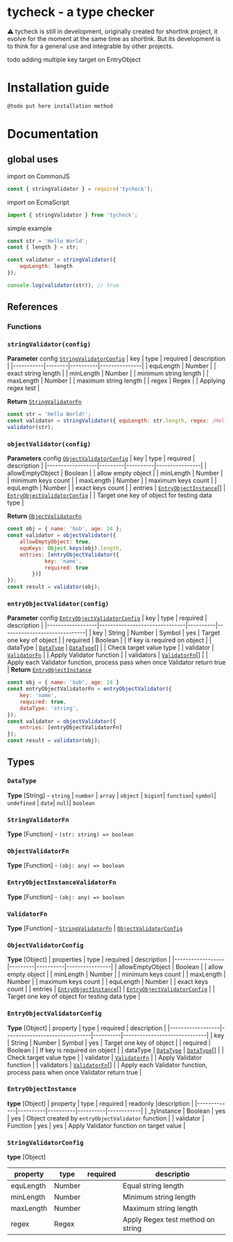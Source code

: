 # tycheck - a type checker

⚠️ tycheck is still in development, originally created for shortlnk project, it evolve for the moment at the same time as shortlnk.
But its development is to think for a general use and integrable by other projects.

todo adding multiple key target on EntryObject

# Installation guide

```bash
@todo put here installation method
```

# Documentation

## global uses

import on CommonJS
```js
const { stringValidator } = require('tycheck');
```

import on EcmaScript
```js
import { stringValidator } from 'tycheck';
```

simple example
```js
const str = 'Hello World';
const { length } = str;

const validator = stringValidator({
    equLength: length
});

console.log(validator(str)); // true
```

## References

### Functions

### `stringValidator(config)`
**Parameter** config [`StringValidatorConfig`](#)
| key       | type   | required | description   |
|-----------|--------|----------|---------------|
| equLength | Number |  | exact string length   |
| minLength | Number |  | minimum string length |
| maxLength | Number |  | maximum string length |
| regex     | Regex  |  | Applying regex test   |

**Return** [`StringValidatorFn`](#StringValidatorFn)
```js
const str = 'Hello World!';
const validator = stringValidator({ equLength: str.length, regex: /Hello/ });
validator(str);
```

### `objectValidator(config)`
**Parameters** config [`ObjectValidatorConfig`](#ObjectValidatorConfig)
| key              | type    | required | description    |
|------------------|---------|----------|----------------|
| allowEmptyObject | Boolean |  | allow empty object     |
| minLength        | Number  |  | minimum keys count     |
| maxLength        | Number  |  | maximum keys count     |
| equLength        | Number  |  | exact keys count       |
| entries          | [`EntryObjectInstance`](#EntryObjectInstance)[] \| [`EntryObjectValidatorConfig`](#EntryObjectValidatorConfig) |  | Target one key of object for testing data type |

**Return** [`ObjectValidatorFn`](#ObjectValidatorFn)
```js
const obj = { name: 'bob', age: 24 };
const validator = objectValidator({
    allowEmptyObject: true,
    equKeys: Object.keys(obj).length,
    entries: [entryObjectValidator({
            key: 'name',
            required: true
        })]
});
const result = validator(obj);
```

### `entryObjectValidator(config)`
**Parameter** config [`EntryObjectValidatorConfig`](#EntryObjectValidatorConfig)
| key              | type                          | required | description                  |
|------------------|-------------------------------|----------|------------------------------|
| key              | String \| Number \| Symbol    | yes      | Target one key of object     |
| required         | Boolean                                  |  | If key is required on object |
| dataType         | [`DataType`](#DataType) \| [`DataType`](#DataType)[]    | | Check target value type           |
| validator        | [`ValidatorFn`](#ValidatorFn)            |  | Apply Validator function     |
| validators       | [`ValidatorFn`](#EntryObjectInstance)[]  |  | Apply each Validator function, process pass when once Validator return true |
**Return** [`EntryObjectInstance`](#EntryObjectInstance)
```js
const obj = { name: 'bob', age: 24 }
const entryObjectValidatorFn = entryObjectValidator({
    key: 'name',
    required: true,
    dataType: 'string',
});
const validator = objectValidator({
    entries: [entryObjectValidatorFn]
});
const result = validator(obj);
```

## Types

### `DataType`
**Type** [String] - `string` | `number` | `array` | `object` | `bigint`| `function`| `symbol`| `undefined` | `date`| `null`| `boolean`

### `StringValidatorFn`
**Type** [Function] - `(str: string) => boolean`

### `ObjectValidatorFn`
**Type** [Function] - `(obj: any) => boolean`

### `EntryObjectInstanceValidatorFn`
**Type** [Function] - `(obj: any) => boolean`

### `ValidatorFn`
**Type** [Function] - [`StringValidatorFn`](#StringValidatorConfig) | [`ObjectValidatorConfig`](#ObjectValidatorConfig)

### `ObjectValidatorConfig`
**Type** [Object]
| properties       | type    | required | description    |
|------------------|---------|----------|----------------|
| allowEmptyObject | Boolean |  | allow empty object     |
| minLength        | Number  |  | minimum keys count     |
| maxLength        | Number  |  | maximum keys count     |
| equLength        | Number  |  | exact keys count       |
| entries          | [`EntryObjectInstance`](#EntryObjectInstance)[] \| [`EntryObjectValidatorConfig`](#EntryObjectValidatorConfig) |  | Target one key of object for testing data type |

### `EntryObjectValidatorConfig`
**Type** [Object]
| property         | type                          | required | description                  |
|------------------|-------------------------------|----------|------------------------------|
| key              | String \| Number \| Symbol    | yes      | Target one key of object     |
| required         | Boolean                                  |  | If key is required on object |
| dataType         | [`DataType`](#DataType) \| [`DataType`](#DataType)[]    | | Check target value type           |
| validator        | [`ValidatorFn`](#ValidatorFn)            |  | Apply Validator function     |
| validators       | [`ValidatorFn`](#EntryObjectInstance)[]  |  | Apply each Validator function, process pass when once Validator return true |

### `EntryObjectInstance`
**type** [Object]
| property    | type     | required | readonly |description |
|-------------|----------|----------|----------|------------|
| _tyInstance | Boolean  | yes | yes | Object created by `entryObjectValidator` function |
| validator   | Function | yes | yes | Apply Validator function on target value          |

### `StringValidatorConfig`
**type** [Object]

| property         | type    | required | descriptio                 |
|------------------|---------|----------|----------------------------|
| equLength        | Number  |  | Equal string length                |
| minLength        | Number  |  | Minimum string length              |
| maxLength        | Number  |  | Maximum string length              |
| regex            | Regex   |  | Apply Regex test method on string  |
